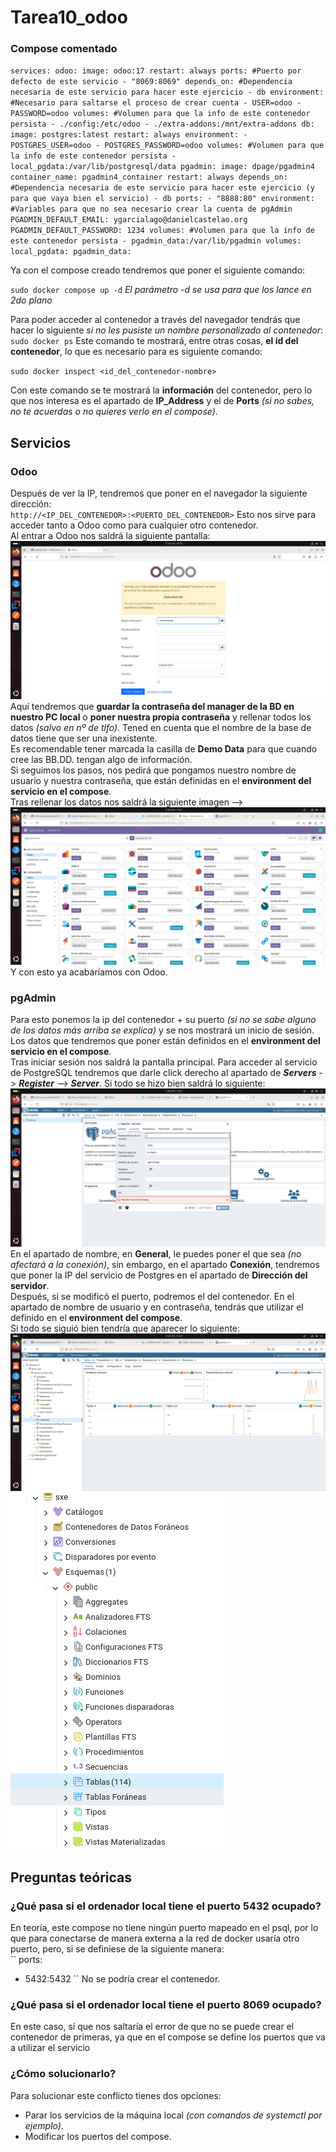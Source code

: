 # Tarea10_odoo
### Compose comentado   
``
services:
  odoo:
    image: odoo:17
    restart: always
    ports: #Puerto por defecto de este servicio
      - "8069:8069"
    depends_on: #Dependencia necesaria de este servicio para hacer este ejercicio
      - db
    environment: #Necesario para saltarse el proceso de crear cuenta
      - USER=odoo
      - PASSWORD=odoo
    volumes: #Volumen para que la info de este contenedor persista
      - ./config:/etc/odoo
      - ./extra-addons:/mnt/extra-addons
  db:
    image: postgres:latest
    restart: always
    environment:
      - POSTGRES_USER=odoo
      - POSTGRES_PASSWORD=odoo
    volumes: #Volumen para que la info de este contenedor persista
      - local_pgdata:/var/lib/postgresql/data
  pgadmin:
    image: dpage/pgadmin4
    container_name: pgadmin4_container
    restart: always
    depends_on: #Dependencia necesaria de este servicio para hacer este ejercicio (y para que vaya bien el servicio)
      - db
    ports:
      - "8888:80"
    environment: #Variables para que no sea necesario crear la cuenta de pgAdmin
      PGADMIN_DEFAULT_EMAIL: ygarcialago@danielcastelao.org
      PGADMIN_DEFAULT_PASSWORD: 1234
    volumes: #Volumen para que la info de este contenedor persista
      - pgadmin_data:/var/lib/pgadmin
volumes:
  local_pgdata:
  pgadmin_data:
``
    
Ya con el compose creado tendremos que poner el siguiente comando:  

``
sudo docker compose up -d
``
*El parámetro -d se usa para que los lance en 2do plano*

Para poder acceder al contenedor a través del navegador tendrás que hacer lo siguiente *si no les pusiste un nombre personalizado al contenedor*:  
``
sudo docker ps
``
Este comando te mostrará, entre otras cosas, **el id del contenedor**, lo que es necesario para es siguiente comando:   

``
sudo docker inspect <id_del_contenedor-nombre>
``

Con este comando se te mostrará la **información** del contenedor, pero lo que nos interesa es el apartado de **IP_Address** y el de **Ports** *(si no sabes, no te acuerdas o no quieres verlo en el compose)*.  

## Servicios  
### Odoo   
Después de ver la IP, tendremos que poner en el navegador la siguiente dirección:  
``
http://<IP_DEL_CONTENEDOR>:<PUERTO_DEL_CONTENEDOR>
``
Esto nos sirve para acceder tanto a Odoo como para cualquier otro contenedor.   
Al entrar a Odoo nos saldrá la siguiente pantalla:   
![Cap1](https://github.com/YoelGarciaLago/Tarea10_odoo/blob/main/C1.png?raw=true)
Aquí tendremos que **guardar la contraseña del manager de la BD en nuestro PC local** o **poner nuestra propia contraseña** y rellenar todos los datos *(salvo en nº de tlfo)*. Tened en cuenta que el nombre de la base de datos tiene que ser una inexistente.    
Es recomendable tener marcada la casilla de **Demo Data** para que cuando cree las BB.DD. tengan algo de información.  
Si seguimos los pasos, nos pedirá que pongamos nuestro nombre de usuario y nuestra contraseña, que están definidas en el **environment del servicio en el compose**.   
Tras rellenar los datos nos saldrá la siguiente imagen -->   
![Cap2](https://github.com/YoelGarciaLago/Tarea10_odoo/blob/main/C2.png?raw=true)   
Y con esto ya acabaríamos con Odoo.


### pgAdmin   
Para esto ponemos la ip del contenedor + su puerto *(si no se sabe alguno de los datos más arriba se explica)* y se nos mostrará un inicio de sesión. Los datos que tendremos que poner están definidos en el **environment del servicio en el compose**.   
Tras iniciar sesión nos saldrá la pantalla principal. Para acceder al servicio de PostgreSQL tendremos que darle click derecho al apartado de ***Servers*** -> ***Register*** --> ***Server***. Si todo se hizo bien saldrá lo siguiente:   
![Cap3](https://github.com/YoelGarciaLago/Tarea10_odoo/blob/main/C3.png?raw=true)   
En el apartado de nombre, en **General**, le puedes poner el que sea *(no afectará a la conexión)*, sin embargo, en el apartado **Conexión**, tendremos que poner la IP del servicio de Postgres en el apartado de **Dirección del servidor**.    
Después, si se modificó el puerto, podremos el del contenedor. En el apartado de nombre de usuario y en contraseña, tendrás que utilizar el definido en el **environment del compose**.   
Si todo se siguió bien tendría que aparecer lo siguiente:   
![Cap4](https://github.com/YoelGarciaLago/Tarea10_odoo/blob/main/C4.png?raw=true)    
![Cap5](https://github.com/YoelGarciaLago/Tarea10_odoo/blob/main/C5.png?raw=true)   

## Preguntas teóricas     
### ¿Qué pasa si el ordenador local tiene el puerto 5432 ocupado?   
En teoría, este compose no tiene ningún puerto mapeado en el psql, por lo que para conectarse de manera externa a la red de docker usaría otro puerto, pero, si se definiese de la siguiente manera:   
``
ports:
  - 5432:5432
``
No se podría crear el contenedor.

### ¿Qué pasa si el ordenador local tiene el puerto 8069 ocupado?   
En este caso, sí que nos saltaría el error de que no se puede crear el contenedor de primeras, ya que en el compose se define los puertos que va a utilizar el servicio

### ¿Cómo solucionarlo?     
Para solucionar este conflicto tienes dos opciones:  
- Parar los servicios de la máquina local *(con comandos de systemctl por ejemplo)*.   
- Modificar los puertos del compose.    

